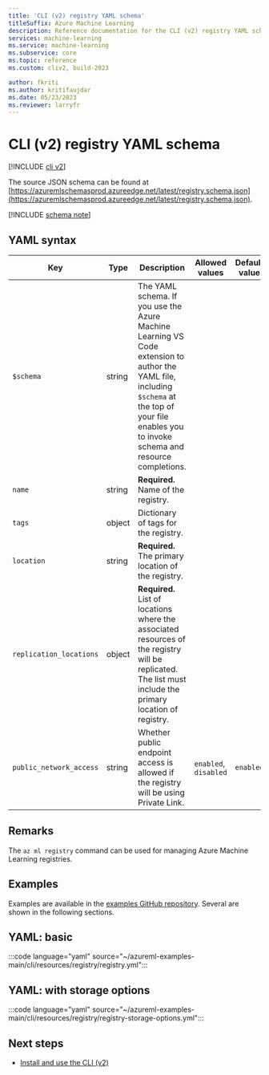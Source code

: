 ```yaml
---
title: 'CLI (v2) registry YAML schema'
titleSuffix: Azure Machine Learning
description: Reference documentation for the CLI (v2) registry YAML schema.
services: machine-learning
ms.service: machine-learning
ms.subservice: core
ms.topic: reference
ms.custom: cliv2, build-2023

author: fkriti
ms.author: kritifaujdar
ms.date: 05/23/2023
ms.reviewer: larryfr
---
```


# CLI (v2) registry YAML schema

[!INCLUDE [cli v2](includes/machine-learning-cli-v2.md)]

The source JSON schema can be found at [https://azuremlschemasprod.azureedge.net/latest/registry.schema.json](https://azuremlschemasprod.azureedge.net/latest/registry.schema.json).



[!INCLUDE [schema note](includes/machine-learning-preview-old-json-schema-note.md)]

## YAML syntax

| Key | Type | Description | Allowed values | Default value |
| --- | ---- | ----------- | -------------- | ------- |
| `$schema` | string | The YAML schema. If you use the Azure Machine Learning VS Code extension to author the YAML file, including `$schema` at the top of your file enables you to invoke schema and resource completions. | | |
| `name` | string | **Required.** Name of the registry. | | |
| `tags` | object | Dictionary of tags for the registry. | | |
| `location` | string | **Required.** The primary location of the registry. | | |
| `replication_locations` | object | **Required.** List of locations where the associated resources of the registry will be replicated. The list must include the primary location of registry. | | |
| `public_network_access` | string | Whether public endpoint access is allowed if the registry will be using Private Link. | `enabled`, `disabled` | `enabled` |

## Remarks

The `az ml registry` command can be used for managing Azure Machine Learning registries.

## Examples

Examples are available in the [examples GitHub repository](https://github.com/Azure/azureml-examples/tree/main/cli/resources/registry). Several are shown in the following sections.

## YAML: basic

:::code language="yaml" source="~/azureml-examples-main/cli/resources/registry/registry.yml":::

## YAML: with storage options

:::code language="yaml" source="~/azureml-examples-main/cli/resources/registry/registry-storage-options.yml":::

## Next steps

- [Install and use the CLI (v2)](how-to-configure-cli.md)
